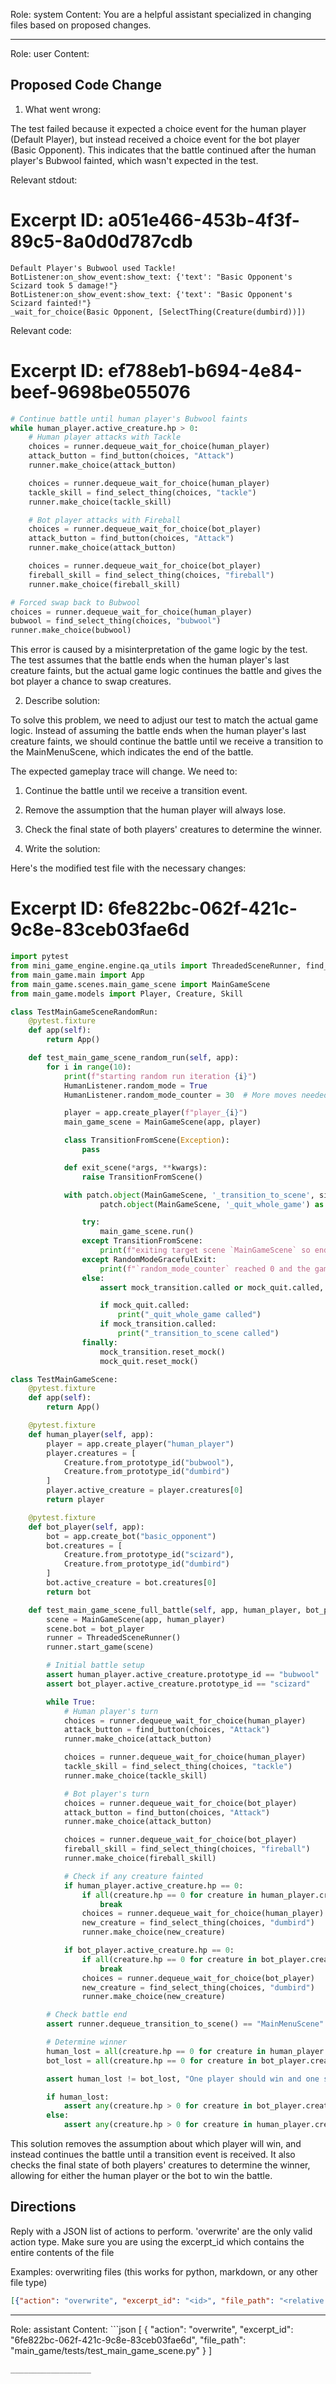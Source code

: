 Role: system
Content: You are a helpful assistant specialized in changing files based on proposed changes.
__________________
Role: user
Content: 
## Proposed Code Change
1. What went wrong:

The test failed because it expected a choice event for the human player (Default Player), but instead received a choice event for the bot player (Basic Opponent). This indicates that the battle continued after the human player's Bubwool fainted, which wasn't expected in the test.

Relevant stdout:
# Excerpt ID: a051e466-453b-4f3f-89c5-8a0d0d787cdb
```
Default Player's Bubwool used Tackle!
BotListener:on_show_event:show_text: {'text': "Basic Opponent's Scizard took 5 damage!"}
BotListener:on_show_event:show_text: {'text': "Basic Opponent's Scizard fainted!"}
_wait_for_choice(Basic Opponent, [SelectThing(Creature(dumbird))])
```

Relevant code:
# Excerpt ID: ef788eb1-b694-4e84-beef-9698be055076
```python
# Continue battle until human player's Bubwool faints
while human_player.active_creature.hp > 0:
    # Human player attacks with Tackle
    choices = runner.dequeue_wait_for_choice(human_player)
    attack_button = find_button(choices, "Attack")
    runner.make_choice(attack_button)

    choices = runner.dequeue_wait_for_choice(human_player)
    tackle_skill = find_select_thing(choices, "tackle")
    runner.make_choice(tackle_skill)

    # Bot player attacks with Fireball
    choices = runner.dequeue_wait_for_choice(bot_player)
    attack_button = find_button(choices, "Attack")
    runner.make_choice(attack_button)

    choices = runner.dequeue_wait_for_choice(bot_player)
    fireball_skill = find_select_thing(choices, "fireball")
    runner.make_choice(fireball_skill)

# Forced swap back to Bubwool
choices = runner.dequeue_wait_for_choice(human_player)
bubwool = find_select_thing(choices, "bubwool")
runner.make_choice(bubwool)
```

This error is caused by a misinterpretation of the game logic by the test. The test assumes that the battle ends when the human player's last creature faints, but the actual game logic continues the battle and gives the bot player a chance to swap creatures.

2. Describe solution:

To solve this problem, we need to adjust our test to match the actual game logic. Instead of assuming the battle ends when the human player's last creature faints, we should continue the battle until we receive a transition to the MainMenuScene, which indicates the end of the battle.

The expected gameplay trace will change. We need to:
1. Continue the battle until we receive a transition event.
2. Remove the assumption that the human player will always lose.
3. Check the final state of both players' creatures to determine the winner.

3. Write the solution:

Here's the modified test file with the necessary changes:

# Excerpt ID: 6fe822bc-062f-421c-9c8e-83ceb03fae6d
```python main_game/tests/test_main_game_scene.py
import pytest
from mini_game_engine.engine.qa_utils import ThreadedSceneRunner, find_button, find_select_thing
from main_game.main import App
from main_game.scenes.main_game_scene import MainGameScene
from main_game.models import Player, Creature, Skill

class TestMainGameSceneRandomRun:
    @pytest.fixture
    def app(self):
        return App()

    def test_main_game_scene_random_run(self, app):
        for i in range(10):
            print(f"starting random run iteration {i}")
            HumanListener.random_mode = True
            HumanListener.random_mode_counter = 30  # More moves needed for the complex MainGameScene

            player = app.create_player(f"player_{i}")
            main_game_scene = MainGameScene(app, player)

            class TransitionFromScene(Exception):
                pass

            def exit_scene(*args, **kwargs):
                raise TransitionFromScene()

            with patch.object(MainGameScene, '_transition_to_scene', side_effect=exit_scene) as mock_transition, \
                    patch.object(MainGameScene, '_quit_whole_game') as mock_quit:

                try:
                    main_game_scene.run()
                except TransitionFromScene:
                    print(f"exiting target scene `MainGameScene` so ending run {i}")
                except RandomModeGracefulExit:
                    print(f"`random_mode_counter` reached 0 and the game did not crash. Ending run {i} gracefully")
                else:
                    assert mock_transition.called or mock_quit.called, "scene was not exited in an expected manner"

                    if mock_quit.called:
                        print("_quit_whole_game called")
                    if mock_transition.called:
                        print("_transition_to_scene called")
                finally:
                    mock_transition.reset_mock()
                    mock_quit.reset_mock()

class TestMainGameScene:
    @pytest.fixture
    def app(self):
        return App()

    @pytest.fixture
    def human_player(self, app):
        player = app.create_player("human_player")
        player.creatures = [
            Creature.from_prototype_id("bubwool"),
            Creature.from_prototype_id("dumbird")
        ]
        player.active_creature = player.creatures[0]
        return player

    @pytest.fixture
    def bot_player(self, app):
        bot = app.create_bot("basic_opponent")
        bot.creatures = [
            Creature.from_prototype_id("scizard"),
            Creature.from_prototype_id("dumbird")
        ]
        bot.active_creature = bot.creatures[0]
        return bot

    def test_main_game_scene_full_battle(self, app, human_player, bot_player):
        scene = MainGameScene(app, human_player)
        scene.bot = bot_player
        runner = ThreadedSceneRunner()
        runner.start_game(scene)

        # Initial battle setup
        assert human_player.active_creature.prototype_id == "bubwool"
        assert bot_player.active_creature.prototype_id == "scizard"

        while True:
            # Human player's turn
            choices = runner.dequeue_wait_for_choice(human_player)
            attack_button = find_button(choices, "Attack")
            runner.make_choice(attack_button)

            choices = runner.dequeue_wait_for_choice(human_player)
            tackle_skill = find_select_thing(choices, "tackle")
            runner.make_choice(tackle_skill)

            # Bot player's turn
            choices = runner.dequeue_wait_for_choice(bot_player)
            attack_button = find_button(choices, "Attack")
            runner.make_choice(attack_button)

            choices = runner.dequeue_wait_for_choice(bot_player)
            fireball_skill = find_select_thing(choices, "fireball")
            runner.make_choice(fireball_skill)

            # Check if any creature fainted
            if human_player.active_creature.hp == 0:
                if all(creature.hp == 0 for creature in human_player.creatures):
                    break
                choices = runner.dequeue_wait_for_choice(human_player)
                new_creature = find_select_thing(choices, "dumbird")
                runner.make_choice(new_creature)

            if bot_player.active_creature.hp == 0:
                if all(creature.hp == 0 for creature in bot_player.creatures):
                    break
                choices = runner.dequeue_wait_for_choice(bot_player)
                new_creature = find_select_thing(choices, "dumbird")
                runner.make_choice(new_creature)

        # Check battle end
        assert runner.dequeue_transition_to_scene() == "MainMenuScene"

        # Determine winner
        human_lost = all(creature.hp == 0 for creature in human_player.creatures)
        bot_lost = all(creature.hp == 0 for creature in bot_player.creatures)

        assert human_lost != bot_lost, "One player should win and one should lose"

        if human_lost:
            assert any(creature.hp > 0 for creature in bot_player.creatures)
        else:
            assert any(creature.hp > 0 for creature in human_player.creatures)
```

This solution removes the assumption about which player will win, and instead continues the battle until a transition event is received. It also checks the final state of both players' creatures to determine the winner, allowing for either the human player or the bot to win the battle.

## Directions
Reply with a JSON list of actions to perform. 'overwrite' are the only valid action type. 
Make sure you are using the excerpt_id which contains the entire contents of the file

Examples:
overwriting files (this works for python, markdown, or any other file type)
```json output_example1
[{"action": "overwrite", "excerpt_id": "<id>", "file_path": "<relative file path>"}]
```

__________________
Role: assistant
Content: ```json
[
    {
        "action": "overwrite",
        "excerpt_id": "6fe822bc-062f-421c-9c8e-83ceb03fae6d",
        "file_path": "main_game/tests/test_main_game_scene.py"
    }
]
```
__________________
